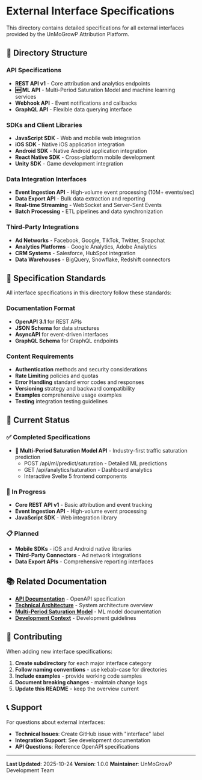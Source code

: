 # External Interface Specifications

This directory contains detailed specifications for all external interfaces provided by the UnMoGrowP Attribution Platform.

## 📁 Directory Structure

### API Specifications
- **REST API v1** - Core attribution and analytics endpoints
- **🆕 ML API** - Multi-Period Saturation Model and machine learning services
- **Webhook API** - Event notifications and callbacks
- **GraphQL API** - Flexible data querying interface

### SDKs and Client Libraries
- **JavaScript SDK** - Web and mobile web integration
- **iOS SDK** - Native iOS application integration
- **Android SDK** - Native Android application integration
- **React Native SDK** - Cross-platform mobile development
- **Unity SDK** - Game development integration

### Data Integration Interfaces
- **Event Ingestion API** - High-volume event processing (10M+ events/sec)
- **Data Export API** - Bulk data extraction and reporting
- **Real-time Streaming** - WebSocket and Server-Sent Events
- **Batch Processing** - ETL pipelines and data synchronization

### Third-Party Integrations
- **Ad Networks** - Facebook, Google, TikTok, Twitter, Snapchat
- **Analytics Platforms** - Google Analytics, Adobe Analytics
- **CRM Systems** - Salesforce, HubSpot integration
- **Data Warehouses** - BigQuery, Snowflake, Redshift connectors

## 🎯 Specification Standards

All interface specifications in this directory follow these standards:

### Documentation Format
- **OpenAPI 3.1** for REST APIs
- **JSON Schema** for data structures
- **AsyncAPI** for event-driven interfaces
- **GraphQL Schema** for GraphQL endpoints

### Content Requirements
- **Authentication** methods and security considerations
- **Rate Limiting** policies and quotas
- **Error Handling** standard error codes and responses
- **Versioning** strategy and backward compatibility
- **Examples** comprehensive usage examples
- **Testing** integration testing guidelines

## 🚀 Current Status

### ✅ Completed Specifications
- **🎯 Multi-Period Saturation Model API** - Industry-first traffic saturation prediction
  - POST /api/ml/predict/saturation - Detailed ML predictions
  - GET /api/analytics/saturation - Dashboard analytics
  - Interactive Svelte 5 frontend components

### 🔄 In Progress
- **Core REST API v1** - Basic attribution and event tracking
- **Event Ingestion API** - High-volume event processing
- **JavaScript SDK** - Web integration library

### 📋 Planned
- **Mobile SDKs** - iOS and Android native libraries
- **Third-Party Connectors** - Ad network integrations
- **Data Export APIs** - Comprehensive reporting interfaces

## 📚 Related Documentation

- **[API Documentation](../openapi/api-v1.yaml)** - OpenAPI specification
- **[Technical Architecture](../TECHNICAL_ARCHITECTURE.md)** - System architecture overview
- **[Multi-Period Saturation Model](../../ml-services/analytics-api/models/README_MULTI_PERIOD_SATURATION.md)** - ML model documentation
- **[Development Context](../DEVELOPMENT_CONTEXT.md)** - Development guidelines

## 🤝 Contributing

When adding new interface specifications:

1. **Create subdirectory** for each major interface category
2. **Follow naming conventions** - use kebab-case for directories
3. **Include examples** - provide working code samples
4. **Document breaking changes** - maintain change logs
5. **Update this README** - keep the overview current

## 📞 Support

For questions about external interfaces:
- **Technical Issues**: Create GitHub issue with "interface" label
- **Integration Support**: See development documentation
- **API Questions**: Reference OpenAPI specifications

---

**Last Updated**: 2025-10-24
**Version**: 1.0.0
**Maintainer**: UnMoGrowP Development Team